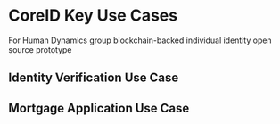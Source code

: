# CoreID Key Use Cases

For Human Dynamics group blockchain-backed individual identity open source prototype


## Identity Verification Use Case

## Mortgage Application Use Case



